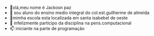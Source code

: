 - 👋olá,meu nome é Jackosn paz
- 👀 sou aluno do ensino medio integral do col.est.guilherme de almeida 
- 🌱mimha escola esta localizada em santa isabebel de oeste
- 💞️ infelizmente participo da disciplina na pens.computacional
- 📫 iniciante na parte de programação

<!---
jacksonpaz23/jacksonpaz23 is a ✨ special ✨ repository because its `README.md` (this file) appears on your GitHub profile.
You can click the Preview link to take a look at your changes.
--->
